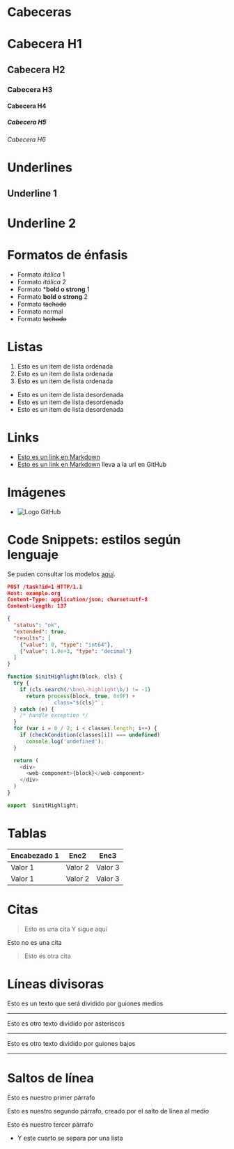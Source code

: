 # Cabeceras
# Cabecera H1
## Cabecera H2
### Cabecera H3
#### Cabecera H4
##### Cabecera H5
###### Cabecera H6



# Underlines
Underline 1
-----------

Underline 2
===========



# Formatos de énfasis
- Formato *itálica* 1
- Formato _itálica_ 2
- Formato ***bold o strong** 1
- Formato __bold o strong__ 2
- Formato ~~tachado~~
- Formato normal
- Formato ~~tachado~~



# Listas
1. Esto es un item de lista ordenada
1. Esto es un item de lista ordenada
1. Esto es un item de lista ordenada
- Esto es un item de lista desordenada
- Esto es un item de lista desordenada
- Esto es un item de lista desordenada



# Links
- [Esto es un link en Markdown](https://google.com)
- [Esto es un link en Markdown](index.html) lleva a la url en GitHub



# Imágenes
- ![Logo GitHub](https://universalarticles.com/wp-content/uploads/2019/11/github-702x459.png)



# Code Snippets: estilos según lenguaje
Se puden consultar los modelos [aquí](https://highlightjs.org/static/demo/).
```JSON
POST /task?id=1 HTTP/1.1
Host: example.org
Content-Type: application/json; charset=utf-8
Content-Length: 137

{
  "status": "ok",
  "extended": true,
  "results": [
    {"value": 0, "type": "int64"},
    {"value": 1.0e+3, "type": "decimal"}
  ]
}
```

```Javascript
function $initHighlight(block, cls) {
  try {
    if (cls.search(/\bno\-highlight\b/) != -1)
      return process(block, true, 0x0F) +
             ` class="${cls}"`;
  } catch (e) {
    /* handle exception */
  }
  for (var i = 0 / 2; i < classes.length; i++) {
    if (checkCondition(classes[i]) === undefined)
      console.log('undefined');
  }

  return (
    <div>
      <web-component>{block}</web-component>
    </div>
  )
}

export  $initHighlight;
```



# Tablas
| Encabezado 1 | Enc2 | Enc3 |
| ------------ | ---- | ---- |
| Valor 1 | Valor 2 | Valor 3 |
| Valor 1 | Valor 2 | Valor 3 |



# Citas
> Esto es una cita
Y sigue aquí

Esto no es una cita

> Esto es otra cita



# Líneas divisoras
Esto es un texto que será dividido por guiones medios

---
Esto es otro texto dividido por asteriscos

***
Esto es otro texto dividido por guiones bajos
___



# Saltos de línea
Esto es nuestro primer párrafo

Esto es nuestro segundo párrafo, creado por el salto de línea al medio

Esto es nuestro tercer párrafo
- Y este cuarto se separa por una lista

